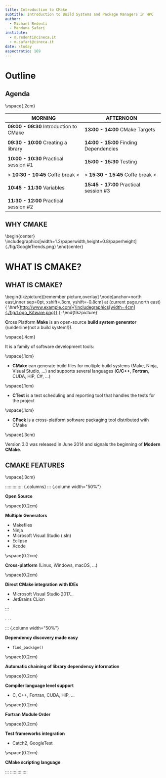 ```yaml
---
title: Introduction to CMake
subtitle: Introduction to Build Systems and Package Managers in HPC
author: 
  - Michael Redenti 
  - Mandana Safari
institute: 
  - m.redenti@cineca.it 
  - m.safari@cineca.it 
date: \today
aspectratio: 169
---
```


# Outline 

## Agenda 

\vspace{.2cm}

| MORNING                                 | AFTERNOON                              |
| --------------------------------------- | -------------------------------------- |
| **09:00 - 09:30** Introduction to CMake | **13:00 - 14:00** CMake Targets        |
|                                         |                                        |
| **09:30 - 10:00** Creating a library    | **14:00 - 15:00** Finding Dependencies |
|                                         |                                        |
| **10:00 - 10:30** Practical session #1  | **15:00 - 15:30** Testing              |
|                                         |                                        |
| > **10:30 - 10:45** Coffe break <       | > **15:30 - 15:45** Coffe break <      |
|                                         |                                        |
| **10:45 - 11:30** Variables             | **15:45 - 17:00** Practical session #3 |
|                                         |                                        |
| **11:30 - 12:00** Practical session #2  |                                        |



<!-- 




\centering 

**OBJECTIVE** Spend time on software development, not on software building!

## CHALLENGES WITH TRADITIONAL BUILD SYSTEMS FOR LARGE SCALE PROJECTS


GNU Make
  : Complications with large projects 
  
    you can not just use Bash. In fact you can write make target recipes in any scripting language you want.

    Development and maintenance of Makefiles can become very complicated as the project grows (error prone to deal with thousands of files and dependencies) 

    Structuring Makefiles for a huge project is possible but very time consuming

    Often see developing and maintaining multiple Makefiles targeting a specific platform or even compiler toolchain
 
  : Platform dependence 
 
    Make does not know which compiler (options) we want and which environment we are on.

    OS specific commands (ls, grep, dir, ..., slash, backslash) will not port.
    
    Surely one can hack their ways to achieve portabilty but GNU Make alternatives: NMake (Visual Studio) where shell commands are obviously targeted at Windows
  : Manual Dependency Management
   
    Developers must manually handle dependencies, which can lead to errors and maintenance challenges. 
    If the project grows, maintaining these dependencies manually becomes error-prone and cumbersome.

    In CMake, dependency management is handled automatically.
 
  All of the above approached poorly integrate with IDEs and 
  cross-platform or IDE integrations would require manual updates across different build tools and IDEs respective configuration files

  CMake is particularly favored for its cross-platform capabilities and ease of managing complex projects. GNU Make remains a staple in Unix-like environments for its simplicity and power. 


. . . 

\hspace{0.5cm}

 
    I am not sure this is true : Limited to Unix platforms : Generates only Makefiles


Autotools  a.k.a. Autohell 

  : Complex manual scripts (Bourne shell, m4) 
 Long, difficult to understand scripts 

  : Poor IDE integration

  : Maintenance Overhead
  
 
    Keeping the Autotools scripts up to date and working correctly can require significant maintenance effort.

    Manual ordering of Fortran module files 

  

    You need to make sure that the module files are created before they are referenced 
 

-->

## WHY CMAKE

\begin{center}
    \includegraphics[width=1.2\paperwidth,height=0.8\paperheight]{./fig/GoogleTrends.png}
\end{center}


# WHAT IS CMAKE?

## WHAT IS CMAKE?

\begin{tikzpicture}[remember picture,overlay]
\node[anchor=north east,inner sep=0pt, xshift=.3cm, yshift=-0.8cm] at (current page.north east) {
  \href{http://www.example.com}{\includegraphics[width=4cm]{./fig/Logo_Kitware.png}}
};
\end{tikzpicture}

<!-- 
 ... that provides a family of software development tools

 - Build System Generator => it generates files, it does not build
 
- Dependency discovery is awesome (find_package())
- Can not overcome the limitations of the underlying IDEs
-->

**C**ross Platform **Make** is an open-source **build system generator** (\underline{not a build system!}).

<!-- 
   CTest is an executable that comes with CMake; it handles running the tests for the project. While CTest works well with CMake, you do not have to use CMake in order to use CTest. The main input file for CTest is called CTestTestfile.cmake. This file will be created in each directory that was processed by CMake (typically every directory with a CMakeLists file).
-->

\vspace{.4cm}

It is a family of software development tools:

\vspace{.1cm}

- **CMake** can generate build files for multiple build systems (Make, Ninja, Visual Studio, ...) and supports several languages (**C/C++**, **Fortran**, CUDA, HIP, C#, ...)

\vspace{.1cm}

- **CTest** is a test scheduling and reporting tool that handles the tests for the project

\vspace{.1cm}

- **CPack** is a cross-platform software packaging tool distributed with CMake <!-- Users of your software may not always want to, or be able to, build the software in order to install it. The software may be closed source, or it may take a long time to compile, or in the case of an end user application, the users may not have the skill or the tools to build the application. For these cases, what is needed is a way to build the software on one machine, and then move the install tree to a different machine.  CPack can create two basic types of packages, source and binary. With source packages, CPack makes a copy of the source tree and creates a zip or tar file. -->

\vspace{.3cm}

Version 3.0 was released in June 2014 and signals the beginning of **Modern CMake**.


<!-- 
  Let developers use the IDE and tools they are most familiar with, they are not going to be as productive if you force them to use the command line

  Nonostante the rich C++ ecosystem that is out there with various vendors creating IDEs, compilers, architecture but you can still express your build in one tool
-->


<!-- 
  CMake generates native makefiles and workspaces that can be used in the compiler environment of your choice

  Enable building (CMake), testing (CTest, CDash) and packaging (CPack) of software
-->

<!-- 
## CMAKE'S POSITION AMONG BUILD SYSTEMS

standalone
  : Make, NMake, SCons, Ninja

integrated
  : Visual Studio, Xcode, Eclipse

generators
  : Autotools (a.k.a. Autohell), **CMake**, Meson, Bazel
-->



## CMAKE FEATURES 

<!-- 

## WHY SHOULD YOU USE CMAKE 

- You want to avoid hard-coding paths

- You need to build a package on more than one computer
- You want to use CI (continuous integration)
- You need to support different OSs (maybe even just flavors of Unix)
- You want to support multiple compilers
- You want to use an IDE, but maybe not all of the time
- You want to describe how your program is structured logically, not flags and commands
- You want to use a library
- You want to use tools, like Clang-Tidy, to help you code
- You want to use a debugger

-->

\vspace{.3cm}

:::::::::::::: {.columns}
::: {.column width="50%"}

**Open Source**

\vspace{0.2cm}

**Multiple Generators**

- Makefiles 
- Ninja
- Microsoft Visual Studio (.sln)
- Eclipse
- Xcode

\vspace{0.2cm}

**Cross-platform** (Linux, Windows, macOS, ...)

\vspace{0.2cm}

**Direct CMake integration with IDEs** 

  - Microsoft Visual Studio 2017...
  - JetBrains CLion


:::

. . . 

::: {.column width="50%"}

<!--

  High-Level Abstractions: CMake provides commands and functions that abstract complex build tasks. For example, add_executable is a high-level command that simplifies the process of defining an executable target.

  Ease of Use: Writing CMake scripts is generally straightforward, focusing on specifying what to build and how, without delving into the details of the build system being generated.

  Importance of Order in CMakeLists.txt
  In scripting languages, the order of commands can be crucial because the interpreter executes them sequentially. This is also true for CMake:

  Sequential Execution: Commands in CMakeLists.txt are executed in the order they appear. This means that each command can depend on the results of the commands that preceded it.
  Dependencies and Definitions: If a command relies on a variable or target defined by a previous command, changing the order could result in errors or unexpected behavior.
  Scope and Visibility: The scope of variables and targets can be influenced by their position in the script. For example, a variable defined within a function or block may not be accessible outside of it.


  perhaps add support with google test and dynamic analysis - general support for test frameworks, static and dynamic analysis of your code
-->


**Dependency discovery made easy**

- `find_package()`

\vspace{0.2cm}

**Automatic chaining of library dependency information**

\vspace{0.2cm}


**Compiler language level support**

- C, C++, Fortran, CUDA, HIP, ...

\vspace{0.2cm}

**Fortran Module Order**  

\vspace{0.2cm}

**Test frameworks integration**

- Catch2, GoogleTest

\vspace{0.2cm}

**CMake scripting language**

:::
::::::::::::::
  

<!-- 

  CMake as a Scripting Language
  CMake is a tool designed to manage the build process of software projects. It uses a scripting language to define the build process in CMakeLists.txt files. Here’s how it fits the characteristics of a scripting language:

  Interpreted Execution: CMake processes the CMakeLists.txt files line by line to generate build instructions (e.g., Makefiles or Visual Studio project files).
  
  Automatic ordering of Fortran files based on `use` statements in the code for a library

  CMake is an open-source project that serves as a tool for building, testing, packaging, and distributing cross-platform software
    CMake is a scripting language written in C++
    CMake is a de facto industry standard for building C++ projects
    CMake is divided into 3 command-line tools:
    cmake: for generating compiler-independent build instruction
    ctest: for detecting and running tests
    cpack: for packing the software project into convenient installers

    Compiler indipendent configuration files (need example)

Uses CMake language

- Automatic dependency generation 
- 
- **Single description file** generate builds for many build systems and platforms from one description file 
  
- **Integration** easy to build end-to-end build systems using CTest and CPack
- It's platform- and - compiler-agnostic, allowing reuse of CMake scripts across different platforms.
- facilitate generation of files for different build systems across various platforms and IDEs
- automatically track and propagate internal dependencies
- Graphviz output for visualizing dependency trees
- Full cross platform install() system
- Compute link depend information, and chaining of dependent libraries

Discussion on how CMake fits into the software development process, its role in streamlining development, testing, deployment, and complex use cases like large-scale projects and cross-platform development.

-->



